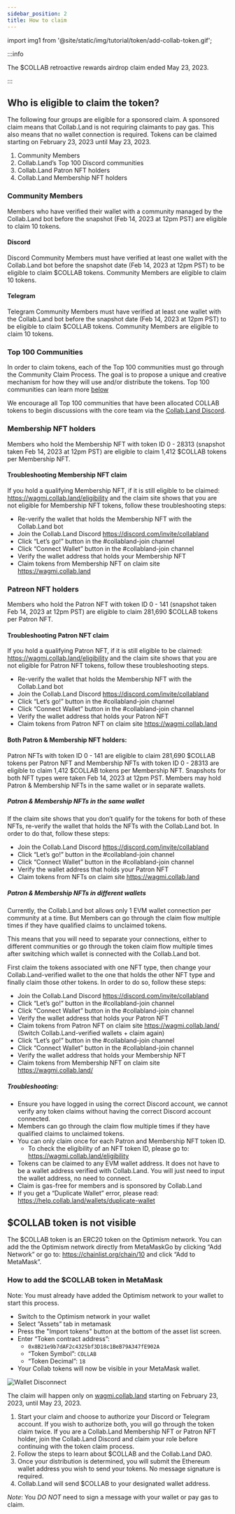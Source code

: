 ```yaml
---
sidebar_position: 2
title: How to claim
---
```


import img1 from '@site/static/img/tutorial/token/add-collab-token.gif';

:::info

The $COLLAB retroactive rewards airdrop claim ended May 23, 2023.

:::

## Who is eligible to claim the token?

The following four groups are eligible for a sponsored claim. A sponsored claim means that Collab.Land is not requiring claimants to pay gas. This also means that no wallet connection is required.
Tokens can be claimed starting on February 23, 2023 until May 23, 2023.

1. Community Members
2. Collab.Land’s Top 100 Discord communities
3. Collab.Land Patron NFT holders
4. Collab.Land Membership NFT holders

### Community Members

Members who have verified their wallet with a community managed by the Collab.Land bot before the snapshot (Feb 14, 2023 at 12pm PST) are eligible to claim 10 tokens.

#### Discord

Discord Community Members must have verified at least one wallet with the Collab.Land bot before the snapshot date (Feb 14, 2023 at 12pm PST) to be eligible to claim $COLLAB tokens. Community Members are eligible to claim 10 tokens.

#### Telegram

Telegram Community Members must have verified at least one wallet with the Collab.Land bot before the snapshot date (Feb 14, 2023 at 12pm PST) to be eligible to claim $COLLAB tokens. Community Members are eligible to claim 10 tokens.

### Top 100 Communities

In order to claim tokens, each of the Top 100 communities must go through the Community Claim Process. The goal is to propose a unique and creative mechanism for how they will use and/or distribute the tokens. Top 100 communities can learn more [below](top-100/overview)

We encourage all Top 100 communities that have been allocated COLLAB tokens to begin discussions with the core team via the [Collab.Land Discord](http://discord.gg/collabland).

### Membership NFT holders

Members who hold the Membership NFT with token ID 0 - 28313 (snapshot taken Feb 14, 2023 at 12pm PST) are eligible to claim 1,412 $COLLAB tokens per Membership NFT.

#### Troubleshooting Membership NFT claim

If you hold a qualifying Membership NFT, if it is still eligible to be claimed: https://wagmi.collab.land/eligibility and the claim site shows that you are not eligible for Membership NFT tokens, follow these troubleshooting steps:

- Re-verify the wallet that holds the Membership NFT with the Collab.Land bot
- Join the Collab.Land Discord https://discord.com/invite/collabland
- Click “Let’s go!” button in the #collabland-join channel
- Click “Connect Wallet” button in the #collabland-join channel
- Verify the wallet address that holds your Membership NFT
- Claim tokens from Membership NFT on claim site https://wagmi.collab.land

### Patreon NFT holders

Members who hold the Patron NFT with token ID 0 - 141 (snapshot taken Feb 14, 2023 at 12pm PST) are eligible to claim 281,690 $COLLAB tokens per Patron NFT.

#### Troubleshooting Patron NFT claim

If you hold a qualifying Patron NFT, if it is still eligible to be claimed: https://wagmi.collab.land/eligibility and the claim site shows that you are not eligible for Patron NFT tokens, follow these troubleshooting steps.

- Re-verify the wallet that holds the Membership NFT with the Collab.Land bot
- Join the Collab.Land Discord https://discord.com/invite/collabland
- Click “Let’s go!” button in the #collabland-join channel
- Click “Connect Wallet” button in the #collabland-join channel
- Verify the wallet address that holds your Patron NFT
- Claim tokens from Patron NFT on claim site https://wagmi.collab.land

#### Both Patron & Membership NFT holders:

Patron NFTs with token ID 0 - 141 are eligible to claim 281,690 $COLLAB tokens per Patron NFT and Membership NFTs with token ID 0 - 28313 are eligible to claim 1,412 $COLLAB tokens per Membership NFT. Snapshots for both NFT types were taken Feb 14, 2023 at 12pm PST. Members may hold Patron & Membership NFTs in the same wallet or in separate wallets.

##### Patron & Membership NFTs in the same wallet

If the claim site shows that you don’t qualify for the tokens for both of these NFTs, re-verify the wallet that holds the NFTs with the Collab.Land bot. In order to do that, follow these steps:

- Join the Collab.Land Discord https://discord.com/invite/collabland
- Click “Let’s go!” button in the #collabland-join channel
- Click “Connect Wallet” button in the #collabland-join channel
- Verify the wallet address that holds your Patron NFT
- Claim tokens from NFTs on claim site https://wagmi.collab.land

##### Patron & Membership NFTs in different wallets

Currently, the Collab.Land bot allows only 1 EVM wallet connection per community at a time. But Members can go through the claim flow multiple times if they have qualified claims to unclaimed tokens.

This means that you will need to separate your connections, either to different communities or go through the token claim flow multiple times after switching which wallet is connected with the Collab.Land bot. 

First claim the tokens associated with one NFT type, then change your Collab.Land-verified wallet to the one that holds the other NFT type and finally claim those other tokens. In order to do so, follow these steps:

- Join the Collab.Land Discord https://discord.com/invite/collabland
- Click “Let’s go!” button in the #collabland-join channel
- Click “Connect Wallet” button in the #collabland-join channel
- Verify the wallet address that holds your Patron NFT
- Claim tokens from Patron NFT on claim site https://wagmi.collab.land/ (Switch Collab.Land-verified wallets + claim again)
- Click “Let’s go!” button in the #collabland-join channel
- Click “Connect Wallet” button in the #collabland-join channel
- Verify the wallet address that holds your Membership NFT
- Claim tokens from Membership NFT on claim site https://wagmi.collab.land/

##### Troubleshooting:

- Ensure you have logged in using the correct Discord account, we cannot verify any token claims without having the correct Discord account connected.
- Members can go through the claim flow multiple times if they have qualified claims to unclaimed tokens.
- You can only claim once for each Patron and Membership NFT token ID.
    - To check the eligibility of an NFT token ID, please go to: https://wagmi.collab.land/eligibility
- Tokens can be claimed to any EVM wallet address. It does not have to be a wallet address verified with  Collab.Land. You will just need to input the wallet address, no need to connect.
- Claim is gas-free for members and is sponsored by Collab.Land
- If you get a “Duplicate Wallet” error, please read: https://help.collab.land/wallets/duplicate-wallet

## $COLLAB token is not visible

The $COLLAB token is an ERC20 token on the Optimism network. You can add the the Optimism network directly from MetaMaskGo by clicking “Add Network” or go to: https://chainlist.org/chain/10 and click “Add to MetaMask”.

### How to add the $COLLAB token in MetaMask

Note: You must already have added the Optimism network to your wallet to start this process.

- Switch to the Optimism network in your wallet
- Select “Assets” tab in metamask
- Press the "Import tokens" button at the bottom of the asset list screen.
- Enter “Token contract address”: 
    - `0x8B21e9b7dAF2c4325bf3D18c1BeB79A347fE902A`
    - “Token Symbol”: `COLLAB`
    - “Token Decimal”: `18`
- Your Collab tokens will now be visible in your MetaMask wallet.

<div class="text--center">
  <img  src={img1} alt="Wallet Disconnect" />
</div>

The claim will happen only on [wagmi.collab.land](https://wagmi.collab.land/)  starting on February 23, 2023, until May 23, 2023.

1. Start your claim and choose to authorize your Discord or Telegram account. If you wish to authorize both, you will go through the token claim twice. If you are a Collab.Land Membership NFT or Patron NFT holder, join the Collab.Land Discord and claim your role before continuing with the token claim process.
2. Follow the steps to learn about $COLLAB and the Collab.Land DAO.
3. Once your distribution is determined, you will submit the Ethereum wallet address you wish to send your tokens. No message signature is required.
4. Collab.Land will send $COLLAB to your designated wallet address.

*Note*: You *DO NOT* need to sign a message with your wallet or pay gas to claim.
